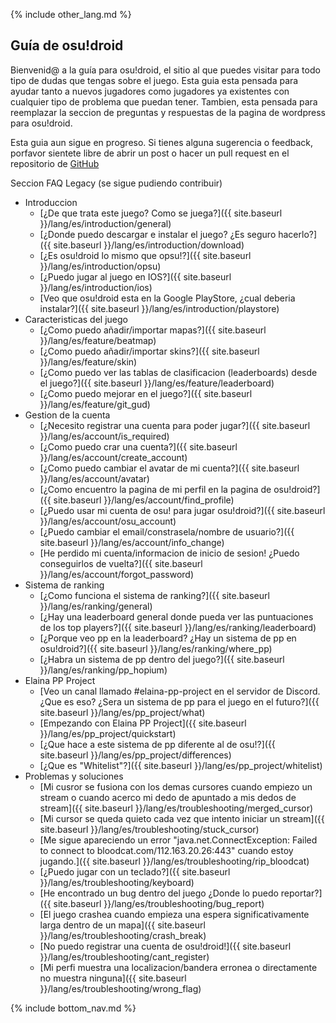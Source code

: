 {% include other_lang.md %}

## Guía de osu!droid

Bienvenid@ a la guía para osu!droid, el sitio al que puedes visitar para todo tipo de dudas que tengas sobre el juego. Esta guia esta pensada para ayudar tanto a nuevos jugadores como jugadores ya existentes con cualquier tipo de problema que puedan tener. Tambien, esta pensada para reemplazar la seccion de preguntas y respuestas de la pagina de wordpress para osu!droid.

Esta guia aun sigue en progreso. Si tienes alguna sugerencia o feedback, porfavor sientete libre de abrir un post o hacer un pull request en el repositorio de [GitHub](https://github.com/NeroYuki/osudroid-guide)

Seccion FAQ Legacy (se sigue pudiendo contribuir)

- Introduccion
    - [¿De que trata este juego? Como se juega?]({{ site.baseurl }}/lang/es/introduction/general)
    - [¿Donde puedo descargar e instalar el juego? ¿Es seguro hacerlo?]({{ site.baseurl }}/lang/es/introduction/download)
    - [¿Es osu!droid lo mismo que opsu!?]({{ site.baseurl }}/lang/es/introduction/opsu)
    - [¿Puedo jugar al juego en IOS?]({{ site.baseurl }}/lang/es/introduction/ios)
    - [Veo que osu!droid esta en la Google PlayStore, ¿cual deberia instalar?]({{ site.baseurl }}/lang/es/introduction/playstore)
- Caracteristicas del juego
    - [¿Como puedo añadir/importar mapas?]({{ site.baseurl }}/lang/es/feature/beatmap)
    - [¿Como puedo añadir/importar skins?]({{ site.baseurl }}/lang/es/feature/skin)
    - [¿Como puedo ver las tablas de clasificacion (leaderboards) desde el juego?]({{ site.baseurl }}/lang/es/feature/leaderboard)
    - [¿Como puedo mejorar en el juego?]({{ site.baseurl }}/lang/es/feature/git_gud)
- Gestion de la cuenta
    - [¿Necesito registrar una cuenta para poder jugar?]({{ site.baseurl }}/lang/es/account/is_required)
    - [¿Como puedo crar una cuenta?]({{ site.baseurl }}/lang/es/account/create_account)
    - [¿Como puedo cambiar el avatar de mi cuenta?]({{ site.baseurl }}/lang/es/account/avatar)
    - [¿Como encuentro la pagina de mi perfil en la pagina de osu!droid?]({{ site.baseurl }}/lang/es/account/find_profile)
    - [¿Puedo usar mi cuenta de osu! para jugar osu!droid?]({{ site.baseurl }}/lang/es/account/osu_account)
    - [¿Puedo cambiar el email/constrasela/nombre de usuario?]({{ site.baseurl }}/lang/es/account/info_change)
    - [He perdido mi cuenta/informacion de inicio de sesion! ¿Puedo conseguirlos de vuelta?]({{ site.baseurl }}/lang/es/account/forgot_password)
- Sistema de ranking
    - [¿Como funciona el sistema de ranking?]({{ site.baseurl }}/lang/es/ranking/general)
    - [¿Hay una leaderboard general donde pueda ver las puntuaciones de los top players?]({{ site.baseurl }}/lang/es/ranking/leaderboard)
    - [¿Porque veo pp en la leaderboard? ¿Hay un sistema de pp en osu!droid?]({{ site.baseurl }}/lang/es/ranking/where_pp)
    - [¿Habra un sistema de pp dentro del juego?]({{ site.baseurl }}/lang/es/ranking/pp_hopium)
- Elaina PP Project
    - [Veo un canal llamado #elaina-pp-project en el servidor de Discord. ¿Que es eso? ¿Sera un sistema de pp para el juego en el futuro?]({{ site.baseurl }}/lang/es/pp_project/what)
    - [Empezando con Elaina PP Project]({{ site.baseurl }}/lang/es/pp_project/quickstart)
    - [¿Que hace a este sistema de pp diferente al de osu!?]({{ site.baseurl }}/lang/es/pp_project/differences)
    - [¿Que es "Whitelist"?]({{ site.baseurl }}/lang/es/pp_project/whitelist)
- Problemas y soluciones
    - [Mi cusror se fusiona con los demas cursores cuando empiezo un stream o cuando acerco mi dedo de apuntado a mis dedos de stream]({{ site.baseurl }}/lang/es/troubleshooting/merged_cursor)
    - [Mi cursor se queda quieto cada vez que intento iniciar un stream]({{ site.baseurl }}/lang/es/troubleshooting/stuck_cursor)
    - [Me sigue apareciendo un error "java.net.ConnectException: Failed to connect to bloodcat.com/112.163.20.26:443" cuando estoy jugando.]({{ site.baseurl }}/lang/es/troubleshooting/rip_bloodcat)
    - [¿Puedo jugar con un teclado?]({{ site.baseurl }}/lang/es/troubleshooting/keyboard)
    - [He encontrado un bug dentro del juego ¿Donde lo puedo reportar?]({{ site.baseurl }}/lang/es/troubleshooting/bug_report)
    - [El juego crashea cuando empieza una espera significativamente larga dentro de un mapa]({{ site.baseurl }}/lang/es/troubleshooting/crash_break)
    - [No puedo registrar una cuenta de osu!droid!]({{ site.baseurl }}/lang/es/troubleshooting/cant_register)
    - [Mi perfi muestra una localizacion/bandera erronea o directamente no muestra ninguna]({{ site.baseurl }}/lang/es/troubleshooting/wrong_flag)

{% include bottom_nav.md %}
